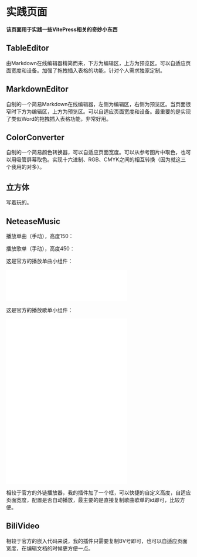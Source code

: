 # 实践页面

<update />

**该页面用于实践一些VitePress相关的奇妙小东西**

## TableEditor

<TableEditor />

由Markdown在线编辑器精简而来，下方为编辑区，上方为预览区。可以自适应页面宽度和设备。加强了拖拽插入表格的功能，针对个人需求独家定制。

## MarkdownEditor

<MarkdownEditor />

自制的一个简易Markdown在线编辑器，左侧为编辑区，右侧为预览区。当页面很窄时下方为编辑区，上方为预览区。可以自适应页面宽度和设备。最重要的是实现了类似Word的拖拽插入表格功能，非常好用。

## ColorConverter

<ColorConverter />

自制的一个简易颜色转换器，可以自适应页面宽度。可以从参考图片中取色，也可以用吸管屏幕取色。实现十六进制、RGB、CMYK之间的相互转换（因为就这三个我用的对多）。

## 立方体

<Lifang />

写着玩的。

## NeteaseMusic

播放单曲（手动），高度150：
<NeteaseMusic id="1394601255" :auto="false" height="150"/>

播放歌单（手动），高度450：
<NeteaseMusic id="7999380017" type="0" :auto="false" height="450"/>

这是官方的播放单曲小组件：
<iframe frameborder="no" border="0" marginwidth="0" marginheight="0" width=330 height=86 src="//music.163.com/outchain/player?type=2&id=1394601255&auto=0&height=66"></iframe>

这是官方的播放歌单小组件：
<iframe frameborder="no" border="0" marginwidth="0" marginheight="0" width=330 height=450 src="//music.163.com/outchain/player?type=0&id=7999380017&auto=0&height=430"></iframe>

相较于官方的外链播放器，我的插件加了一个框，可以快捷的自定义高度，自适应页面宽度，配置是否自动播放，最主要的是直接复制歌曲歌单的id即可，比较方便。

## BiliVideo

<BiliVideo bvid=" https://www.bilibili.com/video/BV16g411u7V2/?share_source=copy_web&vd_source=8c81e21b0ed380fd14142549f249565b" />

相较于官方的嵌入代码来说，我的插件只需要复制BV号即可，也可以自适应页面宽度，在编辑文档的时候更方便一点。
